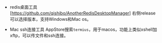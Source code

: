 - redis桌面工具
  [https://github.com/qishibo/AnotherRedisDesktopManager] 右侧release可以选择版本，支持Windows和Mac os。

- Mac ssh连接工具
  AppStore搜索`termius`，用于macos，功能上类似xshell加xftp，可以传文件和ssh连接。


